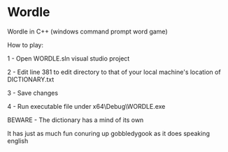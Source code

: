 # Wordle
Wordle in C++ (windows command prompt word game)

How to play:

1 - Open WORDLE.sln visual studio project

2 - Edit line 381 to edit directory to that of your local machine's location of DICTIONARY.txt

3 - Save changes

4 - Run executable file under x64\Debug\WORDLE.exe

BEWARE - The dictionary has a mind of its own

It has just as much fun conuring up gobbledygook as it does speaking english
